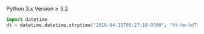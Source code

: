 Python 3.x Version ≥ 3.2
```py
import datetime
dt = datetime.datetime.strptime("2016-04-15T08:27:18-0500", "%Y-%m-%dT%H:%M:%S%z")
```
